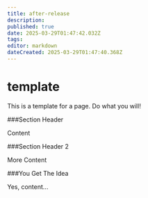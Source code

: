 ```yaml
---
title: after-release
description: 
published: true
date: 2025-03-29T01:47:42.032Z
tags: 
editor: markdown
dateCreated: 2025-03-29T01:47:40.368Z
---
```


# template

This is a template for a page.  Do what you will!

###Section Header

Content

###Section Header 2

More Content

###You Get The Idea

Yes, content...

